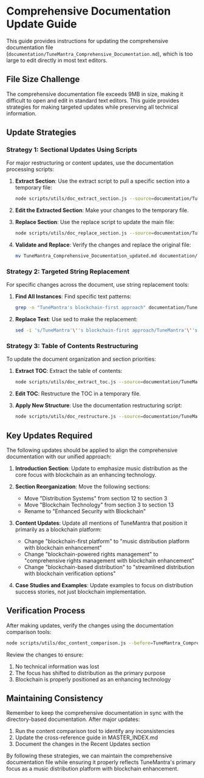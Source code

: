 # Comprehensive Documentation Update Guide

This guide provides instructions for updating the comprehensive documentation file (`documentation/TuneMantra_Comprehensive_Documentation.md`), which is too large to edit directly in most text editors.

## File Size Challenge

The comprehensive documentation file exceeds 9MB in size, making it difficult to open and edit in standard text editors. This guide provides strategies for making targeted updates while preserving all technical information.

## Update Strategies

### Strategy 1: Sectional Updates Using Scripts

For major restructuring or content updates, use the documentation processing scripts:

1. **Extract Section**: Use the extract script to pull a specific section into a temporary file:
   ```bash
   node scripts/utils/doc_extract_section.js --source=documentation/TuneMantra_Comprehensive_Documentation.md --section="3. Blockchain Technology" --output=temp_section.md
   ```

2. **Edit the Extracted Section**: Make your changes to the temporary file.

3. **Replace Section**: Use the replace script to update the main file:
   ```bash
   node scripts/utils/doc_replace_section.js --source=documentation/TuneMantra_Comprehensive_Documentation.md --section="3. Blockchain Technology" --replacement=temp_section.md --output=TuneMantra_Comprehensive_Documentation_updated.md
   ```

4. **Validate and Replace**: Verify the changes and replace the original file:
   ```bash
   mv TuneMantra_Comprehensive_Documentation_updated.md documentation/TuneMantra_Comprehensive_Documentation.md
   ```

### Strategy 2: Targeted String Replacement

For specific changes across the document, use string replacement tools:

1. **Find All Instances**: Find specific text patterns:
   ```bash
   grep -n "TuneMantra's blockchain-first approach" documentation/TuneMantra_Comprehensive_Documentation.md
   ```

2. **Replace Text**: Use sed to make the replacement:
   ```bash
   sed -i 's/TuneMantra'\''s blockchain-first approach/TuneMantra'\''s distribution-focused approach with blockchain enhancement/g' documentation/TuneMantra_Comprehensive_Documentation.md
   ```

### Strategy 3: Table of Contents Restructuring

To update the document organization and section priorities:

1. **Extract TOC**: Extract the table of contents:
   ```bash
   node scripts/utils/doc_extract_toc.js --source=documentation/TuneMantra_Comprehensive_Documentation.md --output=toc.md
   ```

2. **Edit TOC**: Restructure the TOC in a temporary file.

3. **Apply New Structure**: Use the documentation restructuring script:
   ```bash
   node scripts/utils/doc_restructure.js --source=documentation/TuneMantra_Comprehensive_Documentation.md --toc=toc_updated.md --output=TuneMantra_Comprehensive_Documentation_restructured.md
   ```

## Key Updates Required

The following updates should be applied to align the comprehensive documentation with our unified approach:

1. **Introduction Section**: Update to emphasize music distribution as the core focus with blockchain as an enhancing technology.

2. **Section Reorganization**: Move the following sections:
   - Move "Distribution Systems" from section 12 to section 3
   - Move "Blockchain Technology" from section 3 to section 13
   - Rename to "Enhanced Security with Blockchain"

3. **Content Updates**: Update all mentions of TuneMantra that position it primarily as a blockchain platform:
   - Change "blockchain-first platform" to "music distribution platform with blockchain enhancement"
   - Change "blockchain-powered rights management" to "comprehensive rights management with blockchain enhancement"
   - Change "blockchain-based distribution" to "streamlined distribution with blockchain verification options"

4. **Case Studies and Examples**: Update examples to focus on distribution success stories, not just blockchain implementation.

## Verification Process

After making updates, verify the changes using the documentation comparison tools:

```bash
node scripts/utils/doc_content_comparison.js --before=TuneMantra_Comprehensive_Documentation_backup.md --after=documentation/TuneMantra_Comprehensive_Documentation.md --output=documentation_changes.md
```

Review the changes to ensure:
1. No technical information was lost
2. The focus has shifted to distribution as the primary purpose
3. Blockchain is properly positioned as an enhancing technology

## Maintaining Consistency

Remember to keep the comprehensive documentation in sync with the directory-based documentation. After major updates:

1. Run the content comparison tool to identify any inconsistencies
2. Update the cross-reference guide in MASTER_INDEX.md
3. Document the changes in the Recent Updates section

By following these strategies, we can maintain the comprehensive documentation file while ensuring it properly reflects TuneMantra's primary focus as a music distribution platform with blockchain enhancement.